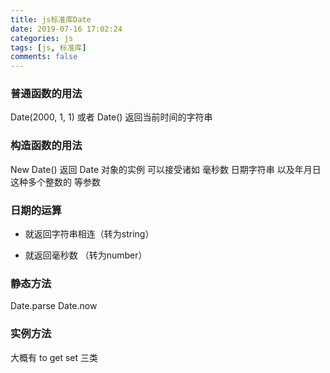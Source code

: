 ```yaml
---
title: js标准库Date
date: 2019-07-16 17:02:24
categories: js
tags: [js, 标准库]
comments: false
---
```


### 普通函数的用法
Date(2000, 1, 1) 或者 Date() 返回当前时间的字符串

### 构造函数的用法
New Date() 返回 Date 对象的实例
可以接受诸如 毫秒数 日期字符串 以及年月日这种多个整数的 等参数

### 日期的运算
+ 就返回字符串相连（转为string）
- 就返回毫秒数 （转为number）
  
### 静态方法
Date.parse 
Date.now

### 实例方法
大概有 to get set 三类
